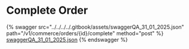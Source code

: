 # Complete Order



{% swagger src="../../../../.gitbook/assets/swaggerQA_31_01_2025.json" path="/v1/commerce/orders/{id}/complete" method="post" %}
[swaggerQA_31_01_2025.json](../../../../.gitbook/assets/swaggerQA_31_01_2025.json)
{% endswagger %}
